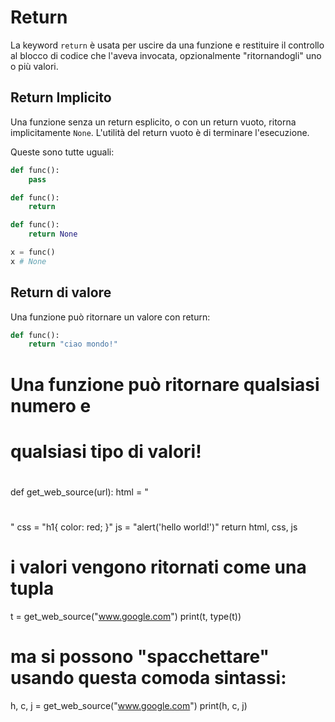 # Return

La keyword `return` è usata per uscire da una funzione e restituire il controllo al blocco di codice che l'aveva invocata, opzionalmente "ritornandogli" uno o più valori.

## Return Implicito

Una funzione senza un return esplicito, o con un return vuoto, ritorna implicitamente `None`. L'utilità del return vuoto è di terminare l'esecuzione.

Queste sono tutte uguali:

```python
def func():
    pass 
```

```python
def func():
    return 
```

```python
def func():
    return None
```

```python
x = func()
x # None
```

## Return di valore

Una funzione può ritornare un valore con return:

```python
def func():
    return "ciao mondo!"
```





#
# Una funzione può ritornare qualsiasi numero e 
# qualsiasi tipo di valori!
#

def get_web_source(url):
    html = "<h1></h1>"
    css = "h1{ color: red; }"
    js = "alert('hello world!')"
    return html, css, js

# i valori vengono ritornati come una tupla
t = get_web_source("www.google.com")
print(t, type(t))

# ma si possono "spacchettare" usando questa comoda sintassi:
h, c, j = get_web_source("www.google.com")
print(h, c, j)



